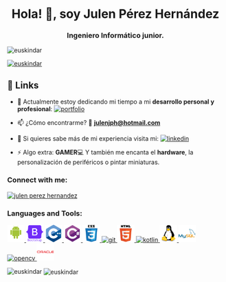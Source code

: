 <h1 align="center">Hola! 👋, soy Julen Pérez Hernández</h1>
<h3 align="center">Ingeniero Informático junior.</h3>

<p align="left"> <img src="https://komarev.com/ghpvc/?username=euskindar&label=Profile%20views&color=0e75b6&style=flat" alt="euskindar" /> </p>

<p align="left"> <a href="https://github.com/ryo-ma/github-profile-trophy"><img src="https://github-profile-trophy.vercel.app/?username=euskindar" alt="euskindar" /></a> </p>

## 🔗 Links

- 🔭 Actualmente estoy dedicando mi tiempo a mi **desarrollo personal y profesional**: [![portfolio](https://img.shields.io/badge/my_portfolio-000?style=for-the-badge&logo=ko-fi&logoColor=white)](https://github.com/Euskindar)

- 📫 ¿Cómo encontrarme? 📩 **julenjph@hotmail.com**

- 📄 Si quieres sabe más de mi experiencia visita mi: [![linkedin](https://img.shields.io/badge/linkedin-0A66C2?style=for-the-badge&logo=linkedin&logoColor=white)](https://www.linkedin.com/)

- ⚡ Algo extra: **GAMER**💻 Y también me encanta el **hardware**, la personalización de periféricos o pintar miniaturas.

<h3 align="left">Connect with me:</h3>
<p align="left">
<a href="https://linkedin.com/in/julen perez hernandez" target="blank"><img align="center" src="https://raw.githubusercontent.com/rahuldkjain/github-profile-readme-generator/master/src/images/icons/Social/linked-in-alt.svg" alt="julen perez hernandez" height="30" width="40" /></a>
</p>

<h3 align="left">Languages and Tools:</h3>
<p align="left"> <a href="https://developer.android.com" target="_blank" rel="noreferrer"> <img src="https://raw.githubusercontent.com/devicons/devicon/master/icons/android/android-original-wordmark.svg" alt="android" width="40" height="40"/> </a> <a href="https://getbootstrap.com" target="_blank" rel="noreferrer"> <img src="https://raw.githubusercontent.com/devicons/devicon/master/icons/bootstrap/bootstrap-plain-wordmark.svg" alt="bootstrap" width="40" height="40"/> </a> <a href="https://www.w3schools.com/cpp/" target="_blank" rel="noreferrer"> <img src="https://raw.githubusercontent.com/devicons/devicon/master/icons/cplusplus/cplusplus-original.svg" alt="cplusplus" width="40" height="40"/> </a> <a href="https://www.w3schools.com/cs/" target="_blank" rel="noreferrer"> <img src="https://raw.githubusercontent.com/devicons/devicon/master/icons/csharp/csharp-original.svg" alt="csharp" width="40" height="40"/> </a> <a href="https://www.w3schools.com/css/" target="_blank" rel="noreferrer"> <img src="https://raw.githubusercontent.com/devicons/devicon/master/icons/css3/css3-original-wordmark.svg" alt="css3" width="40" height="40"/> </a> <a href="https://git-scm.com/" target="_blank" rel="noreferrer"> <img src="https://www.vectorlogo.zone/logos/git-scm/git-scm-icon.svg" alt="git" width="40" height="40"/> </a> <a href="https://www.w3.org/html/" target="_blank" rel="noreferrer"> <img src="https://raw.githubusercontent.com/devicons/devicon/master/icons/html5/html5-original-wordmark.svg" alt="html5" width="40" height="40"/> </a> <a href="https://kotlinlang.org" target="_blank" rel="noreferrer"> <img src="https://www.vectorlogo.zone/logos/kotlinlang/kotlinlang-icon.svg" alt="kotlin" width="40" height="40"/> </a> <a href="https://www.linux.org/" target="_blank" rel="noreferrer"> <img src="https://raw.githubusercontent.com/devicons/devicon/master/icons/linux/linux-original.svg" alt="linux" width="40" height="40"/> </a> <a href="https://www.mysql.com/" target="_blank" rel="noreferrer"> <img src="https://raw.githubusercontent.com/devicons/devicon/master/icons/mysql/mysql-original-wordmark.svg" alt="mysql" width="40" height="40"/> </a> <a href="https://opencv.org/" target="_blank" rel="noreferrer"> <img src="https://www.vectorlogo.zone/logos/opencv/opencv-icon.svg" alt="opencv" width="40" height="40"/> </a> <a href="https://www.oracle.com/" target="_blank" rel="noreferrer"> <img src="https://raw.githubusercontent.com/devicons/devicon/master/icons/oracle/oracle-original.svg" alt="oracle" width="40" height="40"/> </a> </p>

<p><img align="left" src="https://github-readme-stats.vercel.app/api/top-langs?username=euskindar&show_icons=true&locale=en&layout=compact" alt="euskindar" /></p>

<p>&nbsp;<img align="center" src="https://github-readme-stats.vercel.app/api?username=euskindar&show_icons=true&locale=en" alt="euskindar" /></p>
